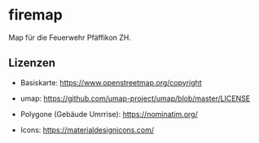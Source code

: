 # firemap

Map für die Feuerwehr Pfäffikon ZH.

## Lizenzen

- Basiskarte: https://www.openstreetmap.org/copyright

- umap: https://github.com/umap-project/umap/blob/master/LICENSE

- Polygone (Gebäude Umrrise): https://nominatim.org/

- Icons: https://materialdesignicons.com/
